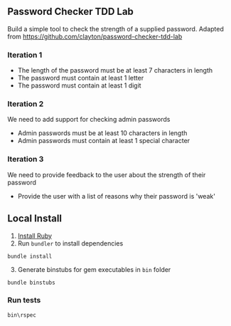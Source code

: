 ## Password Checker TDD Lab

Build a simple tool to check the strength of a supplied password. Adapted from https://github.com/clayton/password-checker-tdd-lab

### Iteration 1

* The length of the password must be at least 7 characters in length
* The password must contain at least 1 letter
* The password must contain at least 1 digit

### Iteration 2

We need to add support for checking admin passwords

* Admin passwords must be at least 10 characters in length
* Admin passwords must contain at least 1 special character

### Iteration 3

We need to provide feedback to the user about the strength of their password

* Provide the user with a list of reasons why their password is 'weak'

## Local Install

1. [Install Ruby](https://www.ruby-lang.org/en/documentation/installation/)
2. Run `bundler` to install dependencies
```
bundle install
```
3. Generate binstubs for gem executables in `bin` folder
```
bundle binstubs
```

### Run tests
```
bin\rspec
```
